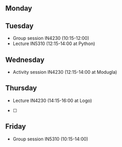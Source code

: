 

## Monday

## Tuesday
* Group session IN4230 (10:15-12:00)
* Lecture IN5310 (12:15-14:00 at Python)
## Wednesday
* Activity session IN4230 (12:15-14:00 at Modugla)

## Thursday
* Lecture IN4230 (14:15-16:00 at Logo)
- [ ] 
## Friday
* Group session IN5310 (10:15-14:00)

